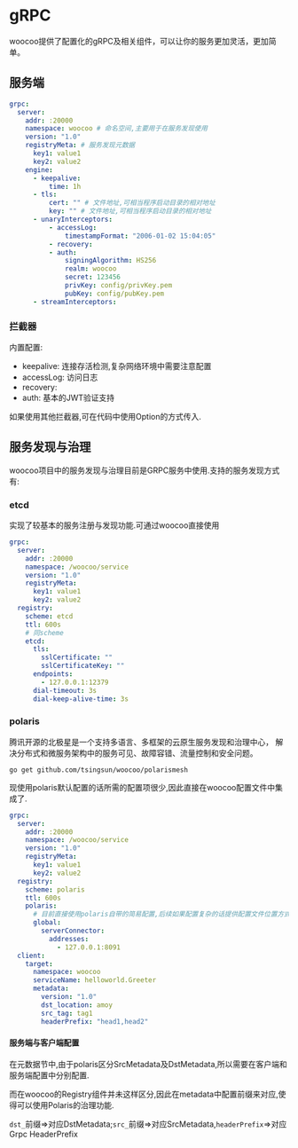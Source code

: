 # gRPC

woocoo提供了配置化的gRPC及相关组件，可以让你的服务更加灵活，更加简单。

## 服务端

```yaml
grpc:
  server:
    addr: :20000
    namespace: woocoo # 命名空间,主要用于在服务发现使用
    version: "1.0"
    registryMeta: # 服务发现元数据
      key1: value1
      key2: value2
    engine:
      - keepalive:
          time: 1h
      - tls:
          cert: "" # 文件地址,可相当程序启动目录的相对地址
          key: "" # 文件地址,可相当程序启动目录的相对地址
      - unaryInterceptors:          
          - accessLog:
              timestampFormat: "2006-01-02 15:04:05"
          - recovery:
          - auth:
              signingAlgorithm: HS256
              realm: woocoo
              secret: 123456
              privKey: config/privKey.pem
              pubKey: config/pubKey.pem              
      - streamInterceptors:
```

### 拦截器

内置配置:
- keepalive: 连接存活检测,复杂网络环境中需要注意配置
- accessLog: 访问日志
- recovery:
- auth: 基本的JWT验证支持

如果使用其他拦截器,可在代码中使用Option的方式传入.

## 服务发现与治理

woocoo项目中的服务发现与治理目前是GRPC服务中使用.支持的服务发现方式有:

### etcd

实现了较基本的服务注册与发现功能.可通过woocoo直接使用

```yaml
grpc:
  server:
    addr: :20000
    namespace: /woocoo/service
    version: "1.0"
    registryMeta:
      key1: value1
      key2: value2  
  registry:
    scheme: etcd
    ttl: 600s
    # 同scheme
    etcd:
      tls:
        sslCertificate: ""
        sslCertificateKey: ""
      endpoints:
        - 127.0.0.1:12379
      dial-timeout: 3s
      dial-keep-alive-time: 3s
```

### polaris

腾讯开源的北极星是一个支持多语言、多框架的云原生服务发现和治理中心， 解决分布式和微服务架构中的服务可见、故障容错、流量控制和安全问题。

```
go get github.com/tsingsun/woocoo/polarismesh
```  
现使用polaris默认配置的话所需的配置项很少,因此直接在woocoo配置文件中集成了.

```yaml
grpc:
  server:
    addr: :20000
    namespace: /woocoo/service
    version: "1.0"
    registryMeta:
      key1: value1
      key2: value2
  registry:
    scheme: polaris
    ttl: 600s
    polaris:
      # 目前直接使用polaris自带的简易配置,后续如果配置复杂的话提供配置文件位置方式
      global:
        serverConnector:
          addresses:
            - 127.0.0.1:8091
  client:
    target:
      namespace: woocoo
      serviceName: helloworld.Greeter
      metadata:
        version: "1.0"
        dst_location: amoy
        src_tag: tag1
        headerPrefix: "head1,head2"
```

#### 服务端与客户端配置

在元数据节中,由于polaris区分SrcMetadata及DstMetadata,所以需要在客户端和服务端配置中分别配置.

而在woocoo的Registry组件并未这样区分,因此在metadata中配置前缀来对应,使得可以使用Polaris的治理功能.

`dst_`前缀=>对应DstMetadata;`src_`前缀=>对应SrcMetadata,`headerPrefix`=>对应Grpc HeaderPrefix